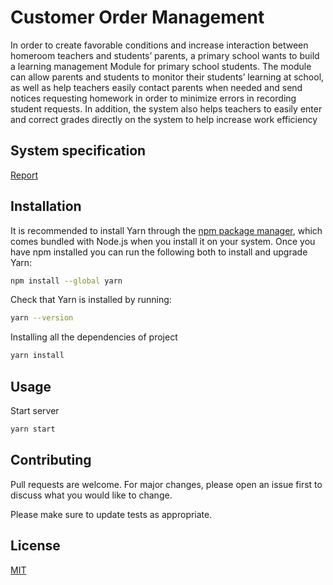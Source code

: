 # Customer Order Management

In order to create favorable conditions and increase interaction between homeroom teachers and
students’ parents, a primary school wants to build a learning management Module for primary
school students. The module can allow parents and students to monitor their students’ learning
at school, as well as help teachers easily contact parents when needed and send notices requesting
homework in order to minimize errors in recording student requests. In addition, the system also
helps teachers to easily enter and correct grades directly on the system to help increase work
efficiency

## System specification
[Report](https://github.com/it-trankhaihoang/soa-final-project/tree/main/client/src/public/report/report.pdf)

## Installation

It is recommended to install Yarn through the [npm package manager](https://www.npmjs.com/), which comes bundled with Node.js when you install it on your system.
Once you have npm installed you can run the following both to install and upgrade Yarn:

```bash
npm install --global yarn
```

Check that Yarn is installed by running:

```bash
yarn --version
```

Installing all the dependencies of project

```bash
yarn install
```

## Usage

Start server

```bash
yarn start
```

## Contributing

Pull requests are welcome. For major changes, please open an issue first
to discuss what you would like to change.

Please make sure to update tests as appropriate.

## License

[MIT](https://github.com/it-TranKhaiHoang/SOA-FinalProject/blob/main/LICENSE)
